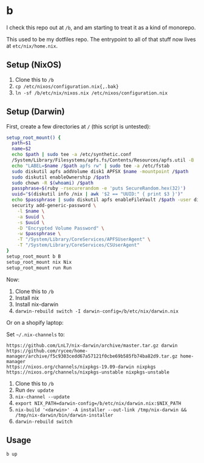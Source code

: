# b

I check this repo out at `/b`, and am starting to treat it as a kind of monorepo.

This used to be my dotfiles repo. The entrypoint to all of that stuff now lives at
`etc/nix/home.nix`.

## Setup (NixOS)

1. Clone this to `/b`
2. `cp /etc/nixos/configuration.nix{,.bak}`
2. `ln -sf /b/etc/nix/nixos.nix /etc/nixos/configuration.nix`

## Setup (Darwin)

First, create a few directories at `/` (this script is untested):

```bash
setup_root_mount() {
  path=$1
  name=$2
  echo $path | sudo tee -a /etc/synthetic.conf
  /System/Library/Filesystems/apfs.fs/Contents/Resources/apfs.util -B
  echo "LABEL=$name /$path apfs rw" | sudo tee -a /etc/fstab
  sudo diskutil apfs addVolume disk1 APFSX $name -mountpoint /$path
  sudo diskutil enableOwnership /$path
  sudo chown -R $(whoami) /$path
  passphrase=$(ruby -rsecurerandom -e 'puts SecureRandom.hex(32)')
  uuid="$(diskutil info /nix | awk '$2 == "UUID:" { print $3 }')"
  echo $passphrase | sudo diskutil apfs enableFileVault /$path -user disk -stdinpassphrase
  security add-generic-password \
    -l $name \
    -a $uuid \
    -s $uuid \
    -D "Encrypted Volume Password" \
    -w $passphrase \
    -T "/System/Library/CoreServices/APFSUserAgent" \
    -T "/System/Library/CoreServices/CSUserAgent"
}
setup_root_mount b B
setup_root_mount nix Nix
setup_root_mount run Run
```

Now:

1. Clone this to `/b`
2. Install nix
3. Install nix-darwin
4. `darwin-rebuild switch -I darwin-config=/b/etc/nix/darwin.nix`

Or on a shopify laptop:

Set `~/.nix-channels` to:

```
https://github.com/LnL7/nix-darwin/archive/master.tar.gz darwin
https://github.com/rycee/home-manager/archive/f5c9303cedd67a57121f0cbe69b585fb74ba82d9.tar.gz home-manager
https://nixos.org/channels/nixpkgs-19.09-darwin nixpkgs
https://nixos.org/channels/nixpkgs-unstable nixpkgs-unstable
```

1. Clone this to `/b`
1. Run `dev update`
1. `nix-channel --update`
1. `export NIX_PATH=darwin-config=/b/etc/nix/darwin.nix:$NIX_PATH`
1. `nix-build '<darwin>' -A installer --out-link /tmp/nix-darwin && /tmp/nix-darwin/bin/darwin-installer`
1. `darwin-rebuild switch`

## Usage

`b up`
